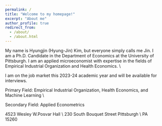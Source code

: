 ```yaml
---
permalink: /
title: "Welcome to my homepage!"
excerpt: "About me"
author_profile: true
redirect_from: 
  - /about/
  - /about.html
---
```



My name is Hyungjin (Hyung-Jin) Kim, but everyone simply calls me Jin. I am a Ph.D. Candidate in the Department of Economics at the University of Pittsburgh. I am an applied microeconomist with expertise in the fields of Empirical Industrial Organization and Health Economics. \\

I am on the job market this 2023-24 academic year and will be available for interviews.

Primary Field: Empirical Industrial Organization, Health Economics, and Machine Learning \\

Secondary Field: Applied Econometrics


4523 Wesley W.Posvar Hall \\
230 South Bouquet Street Pittsburgh \\
PA 15260

